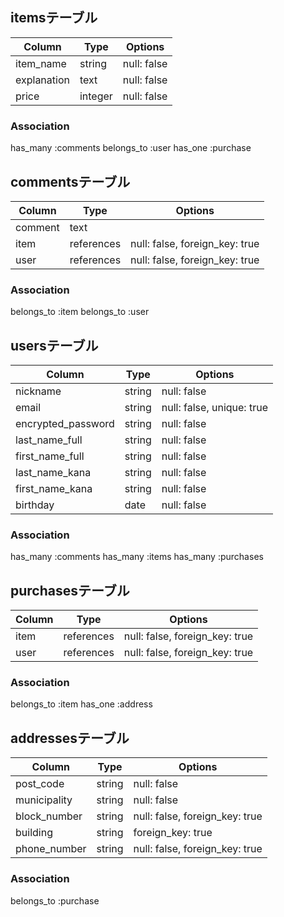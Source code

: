 ## itemsテーブル

|Column      |Type   |Options     |
|------------|-------|------------|
|item_name   |string |null: false |
|explanation |text   |null: false |
|price       |integer|null: false |
<!-- imageカラムはactive_storage導入時に自動でテーブルなどが生成される -->

<!-- 以下は、Activehashにて実装する
|category_id    |integer |null: false |
|condition_id   |integer |null: false |
|postage_id     |integer |null: false |
|prefectures_id |integer |null: false |
|send_date_id   |integer |null: false | -->

### Association
has_many :comments
belongs_to :user
has_one :purchase

## commentsテーブル

|Column |Type      |Options                        |
|-------|----------|-------------------------------|
|comment|text      |                               |
|item   |references|null: false, foreign_key: true |
|user   |references|null: false, foreign_key: true |


### Association
belongs_to :item
belongs_to :user

<!-- 注意：コメント機能は追加実装の範囲 -->

## usersテーブル

|Column            |Type   |Options                   |
|------------------|-------|--------------------------|
|nickname          |string |null: false               |
|email             |string |null: false, unique: true |
|encrypted_password|string |null: false               |
|last_name_full    |string |null: false               |
|first_name_full   |string |null: false               |
|last_name_kana    |string |null: false               |
|first_name_kana   |string |null: false               |
|birthday          |date   |null: false               |


### Association
has_many :comments
has_many :items
has_many :purchases

## purchasesテーブル

|Column|Type      |Options                        |
|------|----------|-------------------------------|
|item  |references|null: false, foreign_key: true |
|user  |references|null: false, foreign_key: true |


### Association
belongs_to :item
has_one :address

## addressesテーブル

|Column      |Type   |Options                       |
|------------|-------|------------------------------|
|post_code   |string |null: false                   |
|municipality|string |null: false                   |
|block_number|string |null: false, foreign_key: true|
|building    |string |foreign_key: true             |
|phone_number|string |null: false, foreign_key: true|

<!-- 以下は、Activehashにて実装する
|prefectures |string |null: false | -->

<!-- foreign_key: trueによって、「この商品は誰が購入したものなのか」を紐づけることができる -->

### Association
belongs_to :purchase